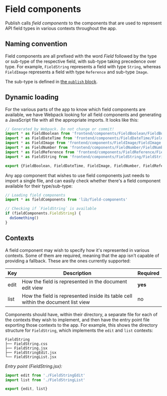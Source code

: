 # Field components

Publish calls *field components* to the components that are used to represent API field types in various contexts throughout the app. 

## Naming convention

Field components are all prefixed with the word *Field* followed by the type or sub-type of the respective field, with sub-type taking precedence over type. For example, `FieldString` represents a field with type `String`, whereas `FieldImage` represents a field with type `Reference` and sub-type `Image`.

The sub-type is defined in [the `publish` block](#publish-specific-fields.md).

## Dynamic loading

For the various parts of the app to know which field components are available, we have Webpack looking for all field components and generating a JavaScript file with all the appropriate imports. It looks like this:

```js
// Generated by Webpack. Do not change or commit!
import * as FieldBoolean from 'frontend/components/FieldBoolean/FieldBoolean'
import * as FieldDateTime from 'frontend/components/FieldDateTime/FieldDateTime'
import * as FieldImage from 'frontend/components/FieldImage/FieldImage'
import * as FieldNumber from 'frontend/components/FieldNumber/FieldNumber'
import * as FieldReference from 'frontend/components/FieldReference/FieldReference'
import * as FieldString from 'frontend/components/FieldString/FieldString'

export {FieldBoolean, FieldDateTime, FieldImage, FieldNumber, FieldReference, FieldString}
```

Any app component that wishes to use field components just needs to import a single file, and can easily check whether there's a field component available for their type/sub-type:

```js
// Loading field components
import * as fieldComponents from 'lib/field-components'

// Checking if `FieldString` is available
if (fieldComponents.FieldString) {
  doSomething()
}
```

## Contexts

A field component may wish to specify how it's represented in various contexts. Some of them are required, meaning that the app isn't capable of providing a fallback. These are the ones currently supported:

| Key  | Description                                                                      | Required |
|------|----------------------------------------------------------------------------------|----------|
| edit | How the field is represented in the document edit view                           | **yes**  |
| list | How the field is represented inside its table cell within the document list view | no       |

Components should have, within their directory, a separate file for each of the contexts they wish to implement, and then have the entry point file exporting those contexts to the app. For example, this shows the directory structure for `FieldString`, which implements the `edit` and `list` contexts:

```
FieldString
├── FieldString.css
├── FieldString.jsx
├── FieldStringEdit.jsx
└── FieldStringList.jsx
```

*Entry point (FieldString.jsx):*

```js
import edit from './FieldStringEdit'
import list from './FieldStringList'

export {edit, list}
```